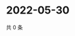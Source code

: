 # 2022-05-30

共 0 条

<!-- BEGIN WEIBO -->
<!-- 最后更新时间 Mon May 30 2022 22:16:33 GMT+0800 (China Standard Time) -->

<!-- END WEIBO -->
